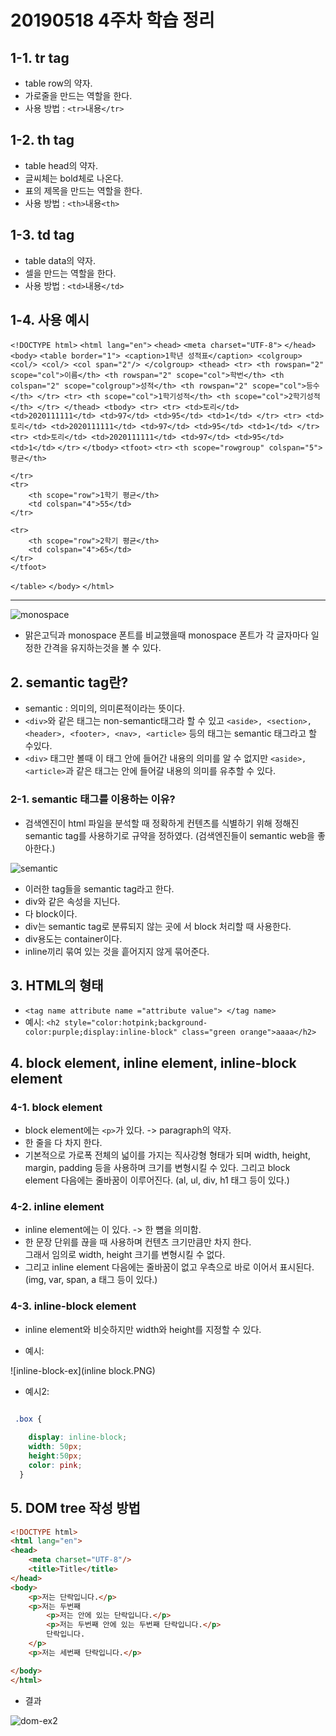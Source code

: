 # 20190518 4주차 학습 정리

## 1-1. tr tag
- table row의 약자.
- 가로줄을 만드는 역할을 한다.
- 사용 방법 : `<tr>`내용`</tr>`

## 1-2. th tag
- table head의 약자.
- 글씨체는 bold체로 나온다.
- 표의 제목을 만드는 역할을 한다.
- 사용 방법 : `<th>`내용`<th>`

## 1-3. td tag
- table data의 약자.
- 셀을 만드는 역할을 한다.
- 사용 방법 : `<td>`내용`</td>`

## 1-4. 사용 예시
`<!DOCTYPE html>`
`<html lang="en">`
`<head>`
    `<meta charset="UTF-8">`
`</head>`
`<body>`
`<table border="1">
    <caption>1학년 성적표</caption>
    <colgroup>
        <col/>
        <col/>
        <col span="2"/>
    </colgroup>
    <thead>
    <tr>
        <th rowspan="2" scope="col">이름</th>
        <th rowspan="2" scope="col">학번</th>
        <th colspan="2" scope="colgroup">성적</th>
        <th rowspan="2" scope="col">등수</th>
    </tr>
    <tr>
        <th scope="col">1학기성적</th>
        <th scope="col">2학기성적</th>
    </tr>
    </thead>
    <tbody>
    <tr>
    <tr>
        <td>토리</td>
        <td>2020111111</td>
        <td>97</td>
        <td>95</td>
        <td>1</td>
    </tr>
    <tr>
        <td>토리</td>
        <td>2020111111</td>
        <td>97</td>
        <td>95</td>
        <td>1</td>
    </tr>
    <tr>
        <td>토리</td>
        <td>2020111111</td>
        <td>97</td>
        <td>95</td>
        <td>1</td>`
    `</tr>`
    `</tbody>`
    `<tfoot>`
    `<tr>`
        `<th scope="rowgroup" colspan="5">평균</th>`

    </tr>
    <tr>
        <th scope="row">1학기 평균</th>
        <td colspan="4">55</td>
    </tr>

    <tr>
        <th scope="row">2학기 평균</th>
        <td colspan="4">65</td>
    </tr>
    </tfoot>
`</table>`
`</body>`
`</html>`








------------------------------------------------------
![monospace](mono.PNG)

- 맑은고딕과 monospace 폰트를 비교했을때 monospace 폰트가 각 글자마다 일정한 간격을 유지하는것을 볼 수 있다.

## 2. semantic tag란?

- semantic : 의미의, 의미론적이라는 뜻이다.
- ```<div>```와 같은 태그는 non-semantic태그라 할 수 있고 
  ```<aside>, <section>,<header>, <footer>, <nav>, <article>``` 등의 태그는 semantic 태그라고 할 수있다.
- ```<div>``` 태그만 볼때 이 태그 안에 들어간 내용의 의미를 알 수 없지만
  ```<aside>, <article>```과 같은 태그는 안에 들어갈 내용의 의미를 유추할 수 있다.
### 2-1. semantic 태그를 이용하는 이유?
- 검색엔진이 html 파일을 분석할 때 정확하게 컨텐츠를 식별하기 위해 정해진 semantic tag를 사용하기로 규약을 정하였다.
(검색엔진들이 semantic web을 좋아한다.)

![semantic](semantic.PNG)
- 이러한 tag들을 semantic tag라고 한다.
- div와 같은 속성을 지닌다.
- 다 block이다.
- div는 semantic tag로 분류되지 않는 곳에 서 block 처리할 때 사용한다.
- div용도는 container이다. 
- inline끼리 묶여 있는 것을 흩어지지 않게 묶어준다.
## 3. HTML의 형태
- ```<tag name attribute name ="attribute value"> </tag name> ```  
- 예시: ```<h2 style="color:hotpink;background-color:purple;display:inline-block" class="green orange">aaaa</h2>```

## 4. block element, inline element, inline-block element
### 4-1. block element
- block element에는 ```<p>```가 있다. -> paragraph의 약자.
- 한 줄을 다 차지 한다. 
- 기본적으로 가로폭 전체의 넓이를 가지는 직사강형 형태가 되며
  width, height, margin, padding 등을 사용하며 크기를 변형시킬 수 있다.
  그리고 block element 다음에는 줄바꿈이 이루어진다.
  (al, ul, div, h1 태그 등이 있다.)
### 4-2. inline element
- inline element에는 <span>이 있다. -> 한 뼘을 의미함.
- 한 문장 단위를 끊을 때 사용하며 컨텐츠 크기만큼만 차지 한다.</br>
  그래서 임의로 width, height 크기를 변형시킬 수 없다.
- 그리고 inline element 다음에는 줄바꿈이 없고 우측으로 바로 이어서 표시된다.
  (img, var, span, a 태그 등이 있다.)

### 4-3. inline-block element
- inline element와 비슷하지만 width와 height를 지정할 수 있다.

- 예시:

![inline-block-ex](inline block.PNG)
 
 - 예시2:
```css

 .box {
  
	display: inline-block;
    width: 50px;
    height:50px;
	color: pink;
  }
```

## 5. DOM tree 작성 방법
```html
<!DOCTYPE html>
<html lang="en">
<head>
    <meta charset="UTF-8"/>
    <title>Title</title>
</head>
<body>
    <p>저는 단락입니다.</p>
    <p>저는 두번째
        <p>저는 안에 있는 단락입니다.</p>
        <p>저는 두번째 안에 있는 두번째 단락입니다.</p>
        단락입니다.
    </p>
    <p>저는 세번째 단락입니다.</p>

</body>
</html>
```

- 결과

![dom-ex2](dom.PNG)

